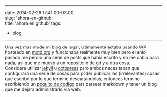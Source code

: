 
---
date: 2014-02-26 17:41:00-03:00  
slug: 'ahora-en-github'  
title: 'ahora en github'
tags:  
- blog  

---
  
Una vez mas mude mi blog de lugar, ultimamente estaba usando WP hosteado en [motd.org](http://motd.org) y funcionaba realmente muy bien pero el anio pasado me perdio una serie de posts que habia escrito y no me cabio para nada, asi que me muevo a un repositorio de git y a otra cosa.  
Considere utilizar [jekyll](http://jekyllrb.com/) u [octopress](http://octopress.org/) pero ambos necesitaban que configurara una serie de cosas para poder publicar las (irrelevantes) cosas que escribo por lo que termine descartandolas, entonces termine escribiendo un [poquito de codigo](https://github.com/lvm/lvm.github.io/blob/master/js/bit.js) para parsear markdown y tener un blog que me dejara administrarlo via web. 
